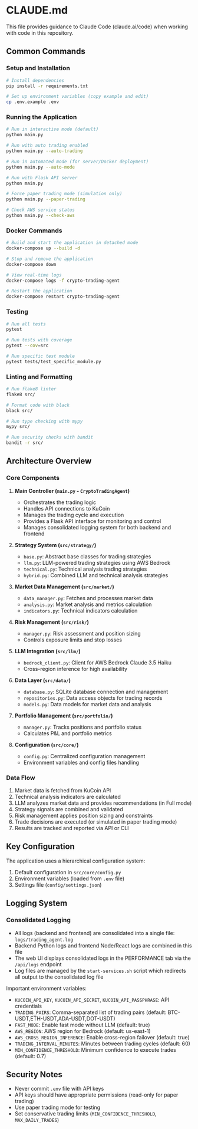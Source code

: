 # CLAUDE.md

This file provides guidance to Claude Code (claude.ai/code) when working with code in this repository.

## Common Commands

### Setup and Installation
```bash
# Install dependencies
pip install -r requirements.txt

# Set up environment variables (copy example and edit)
cp .env.example .env
```

### Running the Application
```bash
# Run in interactive mode (default)
python main.py

# Run with auto trading enabled
python main.py --auto-trading

# Run in automated mode (for server/Docker deployment)
python main.py --auto-mode

# Run with Flask API server
python main.py

# Force paper trading mode (simulation only)
python main.py --paper-trading

# Check AWS service status
python main.py --check-aws
```

### Docker Commands
```bash
# Build and start the application in detached mode
docker-compose up --build -d

# Stop and remove the application
docker-compose down

# View real-time logs
docker-compose logs -f crypto-trading-agent

# Restart the application
docker-compose restart crypto-trading-agent
```

### Testing
```bash
# Run all tests
pytest

# Run tests with coverage
pytest --cov=src

# Run specific test module
pytest tests/test_specific_module.py
```

### Linting and Formatting
```bash
# Run flake8 linter
flake8 src/

# Format code with black
black src/

# Run type checking with mypy
mypy src/

# Run security checks with bandit
bandit -r src/
```

## Architecture Overview

### Core Components

1. **Main Controller (`main.py` - `CryptoTradingAgent`)**
   - Orchestrates the trading logic
   - Handles API connections to KuCoin
   - Manages the trading cycle and execution
   - Provides a Flask API interface for monitoring and control
   - Manages consolidated logging system for both backend and frontend

2. **Strategy System (`src/strategy/`)**
   - `base.py`: Abstract base classes for trading strategies
   - `llm.py`: LLM-powered trading strategies using AWS Bedrock
   - `technical.py`: Technical analysis trading strategies
   - `hybrid.py`: Combined LLM and technical analysis strategies

3. **Market Data Management (`src/market/`)**
   - `data_manager.py`: Fetches and processes market data
   - `analysis.py`: Market analysis and metrics calculation
   - `indicators.py`: Technical indicators calculation

4. **Risk Management (`src/risk/`)**
   - `manager.py`: Risk assessment and position sizing
   - Controls exposure limits and stop losses

5. **LLM Integration (`src/llm/`)**
   - `bedrock_client.py`: Client for AWS Bedrock Claude 3.5 Haiku
   - Cross-region inference for high availability

6. **Data Layer (`src/data/`)**
   - `database.py`: SQLite database connection and management
   - `repositories.py`: Data access objects for trading records
   - `models.py`: Data models for market data and analysis

7. **Portfolio Management (`src/portfolio/`)**
   - `manager.py`: Tracks positions and portfolio status
   - Calculates P&L and portfolio metrics

8. **Configuration (`src/core/`)**
   - `config.py`: Centralized configuration management
   - Environment variables and config files handling

### Data Flow

1. Market data is fetched from KuCoin API
2. Technical analysis indicators are calculated
3. LLM analyzes market data and provides recommendations (in Full mode)
4. Strategy signals are combined and validated
5. Risk management applies position sizing and constraints
6. Trade decisions are executed (or simulated in paper trading mode)
7. Results are tracked and reported via API or CLI

## Key Configuration

The application uses a hierarchical configuration system:

1. Default configuration in `src/core/config.py`
2. Environment variables (loaded from `.env` file)
3. Settings file (`config/settings.json`)

## Logging System

### Consolidated Logging

- All logs (backend and frontend) are consolidated into a single file: `logs/trading_agent.log`
- Backend Python logs and frontend Node/React logs are combined in this file
- The web UI displays consolidated logs in the PERFORMANCE tab via the `/api/logs` endpoint
- Log files are managed by the `start-services.sh` script which redirects all output to the consolidated log file

Important environment variables:
- `KUCOIN_API_KEY`, `KUCOIN_API_SECRET`, `KUCOIN_API_PASSPHRASE`: API credentials
- `TRADING_PAIRS`: Comma-separated list of trading pairs (default: BTC-USDT,ETH-USDT,ADA-USDT,DOT-USDT)
- `FAST_MODE`: Enable fast mode without LLM (default: true)
- `AWS_REGION`: AWS region for Bedrock (default: us-east-1)
- `AWS_CROSS_REGION_INFERENCE`: Enable cross-region failover (default: true)
- `TRADING_INTERVAL_MINUTES`: Minutes between trading cycles (default: 60)
- `MIN_CONFIDENCE_THRESHOLD`: Minimum confidence to execute trades (default: 0.7)

## Security Notes

- Never commit `.env` file with API keys
- API keys should have appropriate permissions (read-only for paper trading)
- Use paper trading mode for testing
- Set conservative trading limits (`MIN_CONFIDENCE_THRESHOLD`, `MAX_DAILY_TRADES`)